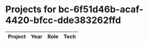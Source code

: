 # Projects for bc-6f51d46b-acaf-4420-bfcc-dde383262ffd

| Project | Year | Role | Tech |
|---|---|---|---|

